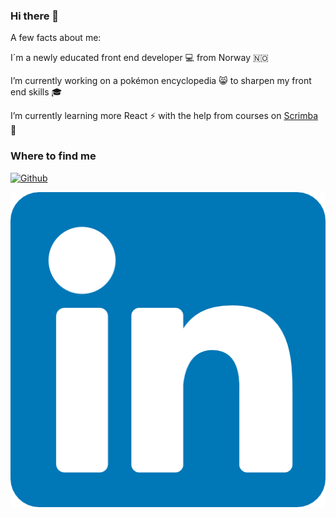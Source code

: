 ### Hi there 👋

<!--
**Kaladinge/Kaladinge** is a ✨ _special_ ✨ repository because its `README.md` (this file) appears on your GitHub profile.

Here are some ideas to get you started:

- 🔭 I’m currently working on ...
- 🌱 I’m currently learning ...
- 👯 I’m looking to collaborate on ...
- 🤔 I’m looking for help with ...
- 💬 Ask me about ...
- 📫 How to reach me: ...
- 😄 Pronouns: ...
- ⚡ Fun fact: ...
-->

A few facts about me:

I´m a newly educated front end developer 💻 from Norway 🇳🇴

I’m currently working on a pokémon encyclopedia :smile_cat: to sharpen my front end skills :mortar_board:

I’m currently learning more React :zap: with the help from courses on [Scrimba](https://scrimba.com/) :school:

### Where to find me

<a href="https://github.com/Kaladinge" target="_blank"><img alt="Github" src="https://img.shields.io/badge/GitHub-%2312100E.svg?&style=for-the-badge&logo=Github&logoColor=white" /></a>


<a href="www.linkedin.com/in/lars-inge-g-johnsen" target="_blank">![LinkedIn](/img/linkedin.png)</a>         
              

